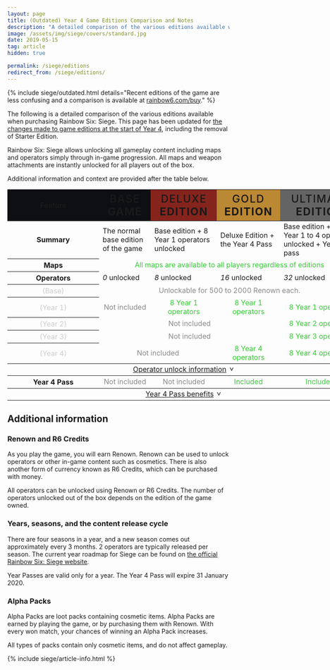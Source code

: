 ```yaml
---
layout: page
title: (Outdated) Year 4 Game Editions Comparison and Notes
description: "A detailed comparison of the various editions available when purchasing Rainbow Six: Siege."
image: /assets/img/siege/covers/standard.jpg
date: 2019-05-15
tag: article
hidden: true

permalink: /siege/editions
redirect_from: /siege/editions/
---
```


{% include siege/outdated.html details="Recent editions of the game are less confusing and a comparison is available at <a href='https://rainbow6.com/buy'>rainbow6.com/buy</a>." %}

<style>
    table{
        min-width: 800px;
        table-layout: fixed;
    }
    .sticky-header{
        position: sticky;
        top: 0;
    }
    .sticky-header th{
        background-color: #0e0f12;
    }
    .features{
        width: 12rem;
    }
    .editions{
        font-size: 1.5rem;
        text-transform: uppercase;
        letter-spacing: 0.1ch;
    }
    .editions strong{
        font-weight: 500;
    }
    .edition-deluxe{
        background-color: #85241d !important;
    }
    .edition-gold{
        background-color: #b83 !important;
    }
    .edition-ultimate{
        background-color: #646464 !important;
    }
    .table-subheader{
        font-weight: normal;
        color: #ccc;
    }
    .table-text{
        padding: 0 2rem;
    }
    .none{
        color: #888;
        text-align: center;
    }
    .locked{
        color: #fc3;
        text-align: center;
    }
    .included{
        color: #3c3;
        text-align: center;
    }
    .locked small, .included small{
        color: #fff;
    }

    .table-toggleable-section{
        display: none;
    }
    .table-toggleable-section-expanded{
        display: table-row-group;
    }
    .table-toggle{
        text-align: center;
    }
    .table-toggle::after{
        content: '>';
        padding-left: 0.5em;
        display: inline-block;
        transform: translateY(-0.25em) translateX(0.25em) rotate(90deg);
        transition: 0.25s transform;
    }
    .table-toggle-expanded::after{
        transform: translateY(0.25em) translateX(0.25em) rotate(-90deg);
    }
</style>
<script>
    function toggleClass(element, name){
        if(element.classList.contains(name)){
            element.classList.remove(name);
        }
        else{
            element.classList.add(name);
        }
    }

    function toggleTableSection(evt, id){
        evt.preventDefault();

        var tbody = document.getElementById(id);
        var toggle = evt.target.parentElement;
        if(tbody.classList.contains("table-toggleable-section")){
            toggleClass(tbody, "table-toggleable-section-expanded");
            toggleClass(toggle, "table-toggle-expanded");
        }

        return false;
    }
</script>

The following is a detailed comparison of the various editions available when purchasing Rainbow Six: Siege. This page has been updated for <a href="https://rainbow6.ubisoft.com/siege/en-us/news/152-344167-16/rainbow-six-siege-year-4-editions-launching-february-12">the changes made to game editions at the start of Year 4</a>, including the removal of Starter Edition.

Rainbow Six: Siege allows unlocking all gameplay content including maps and operators simply through in-game progression. All maps and weapon attachments are instantly unlocked for all players out of the box. 

Additional information and context are provided after the table below. 

<div class="wide">
    <table>
        <thead class="sticky-header">
            <tr>
                <th class="features">Feature</th>
                <th class="editions edition-base font-header">
                    <strong>Base</strong> Game
                </th>
                <th class="editions edition-deluxe font-header">
                    <strong>Deluxe</strong> Edition
                </th>
                <th class="editions edition-gold font-header">
                    <strong>Gold</strong> Edition
                </th>
                <th class="editions edition-ultimate font-header">
                    <strong>Ultimate</strong> Edition
                </th>
            </tr>
        </thead>
        <tbody>
            <tr>
                <th>Summary</th>
                <td> <!--Base Edition-->
                    The normal base edition of the game
                </td>
                <td> <!--Deluxe Edition-->
                    Base edition + 8 Year 1 operators unlocked
                </td>
                <td> <!--Gold Edition-->
                    Deluxe Edition + the Year 4 Pass
                </td>
                <td> <!--Ultimate Edition-->
                    Base edition + all Year 1 to 4 operators unlocked + Year 4 pass
                </td>
            </tr>
            <tr>
                <th>Maps</th>
                <td class="included" colspan="4">All maps are available to all players regardless of editions</td>
            </tr>
            <tr>
                <th>Operators</th>
                <td> <!--Base Edition-->
                    <div class="table-emphasis"><em>0</em> unlocked</div>
                </td>
                <td> <!--Deluxe Edition-->
                    <div class="table-emphasis"><em>8</em> unlocked</div>
                </td>
                <td> <!--Gold Edition-->
                    <div class="table-emphasis"><em>16</em> unlocked</div>
                </td>
                <td> <!--Ultimate Edition-->
                    <div class="table-emphasis"><em>32</em> unlocked</div>
                </td>
            </tr>
            <tr>
                <th class="table-subheader">(Base)</th>
                <td class="none" colspan="4">Unlockable for 500 to 2000 Renown each.</td>
            </tr>
            <tr>
                <th class="table-subheader">(Year 1)</th>
                <td class="none">Not included</td>
                <td class="included">8 Year 1 operators</td>
                <td class="included">8 Year 1 operators</td>
                <td class="included">8 Year 1 operators</td>
            </tr>
            <tr>
                <th class="table-subheader">(Year 2)</th>
                <td class="none" colspan="3">Not included</td>
                <td class="included">8 Year 2 operators</td>
            </tr>
            <tr>
                <th class="table-subheader">(Year 3)</th>
                <td class="none" colspan="3">Not included</td>
                <td class="included">8 Year 3 operators</td>
            </tr>
            <tr>
                <th class="table-subheader">(Year 4)</th>
                <td class="none" colspan="2">Not included</td>
                <td class="included">8 Year 4 operators</td>
                <td class="included">8 Year 4 operators</td>
            </tr>
        </tbody>
        <tbody>
            <tr>
                <td colspan="5" class="table-toggle"><a href="#" onclick="toggleTableSection(event, 'table-operators')">Operator unlock information</a></td>
            </tr>
        </tbody>
        <tbody id="table-operators" class="table-toggleable-section">
            <tr>
                <td class="table-text" colspan="5">
                    <p>
                        <strong>Base operators:</strong><br>
                        The first operator from each CTU (e.g. GIGN, FBI SWAT .etc) costs 500 Renown. The second will cost 1000, third 1500, and fourth 2000 Renown.
                    </p>
                    <p>
                        <strong>DLC operators:</strong><br> 
                        Between 10,000 and 25,000 Renown depending on the operator's original release date. <br>
                        See <a href="/operatorprices">the DLC Operator Unlock Prices page</a> for a list of operators and their current unlock prices
                    </p>
                </td>
            </tr>
            <tr>
                <td class="table-text" colspan="5">
                    <p>
                        Ubisoft estimates it takes 15 hours of play to acquire 12,500 Renown. <br>
                        The Year 1 and Year 2 operators can also be instantly unlocked in the Year 1 and Year 2 bundles for 2400 R6 Credits each (approx US$20).
                    </p>
                </td>
            </tr>
        </tbody>
        <tbody>
            <tr>
                <th>Year 4 Pass</th>
                <!--Base Edition-->
                <td class="none">Not included</td>
                <!--Deluxe Edition-->
                <td class="none">Not included</td>
                <!--Gold Edition-->
                <td class="included">Included</td>
                <!--Ultimate Edition-->
                <td class="included">Included</td>
            </tr>
        </tbody>
        <tbody>
            <tr>
                <td colspan="5" class="table-toggle"><a href="#" onclick="toggleTableSection(event, 'table-pass')">Year 4 Pass benefits</a></td>
            </tr>
        </tbody>
        <tbody id="table-pass" class="table-toggleable-section">
            <tr>
                <td class="table-text" colspan="5">
                    <p>
                        <strong>Year 4 operators</strong>: 
                        Included, with 7-day early access
                    </p>
                    <p>
                        <strong>Included R6 Credits</strong>: 
                        600 R6 Credits
                    </p>
                    <p>
                        <strong>Cosmetic items</strong>: 
                        8 headgear and uniforms, and the Lava Six charm
                    </p>
                    <p>
                        <strong>VIP membership</strong>:<br>
                        - 10% discount on in-game purchases with Renown or R6 Credits<br>
                        - 5% additional Renown earned<br>
                        - +0.3% Alpha Pack chance
                    </p>
                </td>
            </tr>
        </tbody>
    </table>
</div>

## Additional information

### Renown and R6 Credits

As you play the game, you will earn Renown. Renown can be used to unlock operators or other in-game content such as cosmetics. There is also another form of currency known as R6 Credits, which can be purchased with money. 

All operators can be unlocked using Renown or R6 Credits. The number of operators unlocked out of the box depends on the edition of the game owned. 

### Years, seasons, and the content release cycle

There are four seasons in a year, and a new season comes out approximately every 3 months. 2 operators are typically released per season. The current year roadmap for Siege can be found on [the official Rainbow Six: Siege website](https://rainbow6.ubisoft.com/siege/en-us/game-info/seasonpass.aspx). 

Year Passes are valid only for a year. The Year 4 Pass will expire 31 January 2020. 

### Alpha Packs

Alpha Packs are loot packs containing cosmetic items. Alpha Packs are earned by playing the game, or by purchasing them with Renown. With every won match, your chances of winning an Alpha Pack increases. 

All types of packs contain only cosmetic items, and do not affect gameplay.

{% include siege/article-info.html %}
